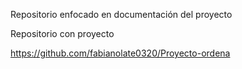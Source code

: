 Repositorio enfocado en documentación del proyecto


Repositorio con proyecto

https://github.com/fabianolate0320/Proyecto-ordena

